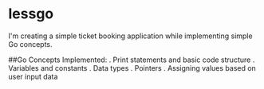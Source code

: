 #  lessgo
I'm creating a simple ticket booking application while implementing simple Go concepts.

##Go Concepts Implemented: 
  . Print statements and basic code structure
  . Variables and constants
  . Data types
  . Pointers
  . Assigning values based on user input data
